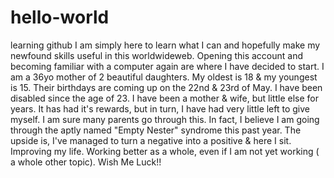 # hello-world
learning github
I am simply here to learn what I can and hopefully make my newfound skills useful in this worldwideweb. Opening this account and becoming familiar with a computer again are where I have decided to start. I am a 36yo mother of 2 beautiful daughters. My oldest is 18 & my youngest is 15. Their birthdays are coming up on the 22nd & 23rd of May. I have been disabled since the age of 23. I have been a mother & wife, but little else for years. It has had it's rewards, but in turn, I have had very little left to give myself. I am sure many parents go through this. In fact, I believe I am going through the aptly named "Empty Nester" syndrome this past year. The upside is, I've managed to turn a negative into a positive & here I sit. Improving my life. Working better as a whole, even if I am not yet working ( a whole other topic). Wish Me Luck!!

